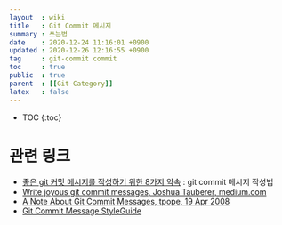 ```yaml
---
layout  : wiki
title   : Git Commit 메시지 
summary : 쓰는법 
date    : 2020-12-24 11:16:01 +0900
updated : 2020-12-26 12:16:55 +0900
tag     : git-commit commit
toc     : true
public  : true
parent  : [[Git-Category]] 
latex   : false
---
```

* TOC
{:toc}

# 관련 링크

* [좋은 git 커밋 메시지를 작성하기 위한 8가지 약속](https://djkeh.github.io/articles/How-to-write-a-git-commit-message-kor/) :  git commit 메시지 작성법
* [Write joyous git commit messages, Joshua Tauberer, medium.com](https://medium.com/@joshuatauberer/write-joyous-git-commit-messages-2f98891114c4)
* [A Note About Git Commit Messages, tpope, 19 Apr 2008](https://tbaggery.com/2008/04/19/a-note-about-git-commit-messages.html) 
* [Git Commit Message StyleGuide](https://github.com/slashsbin/styleguide-git-commit-message/blob/master/README.md)
